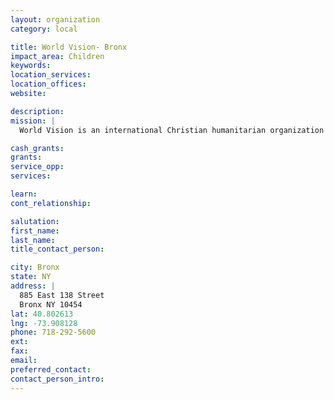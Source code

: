```yaml
---
layout: organization
category: local

title: World Vision- Bronx
impact_area: Children
keywords: 
location_services: 
location_offices: 
website: 

description: 
mission: |
  World Vision is an international Christian humanitarian organization with a focus on children and families in need. One component of their work in New York City is their Storehouse Ministry which houses their gifts-in-kind program and Kids In Need Resource Center. These programs provide necessary items such as clothing, school supplies, toiletries to children and families in need in the greater New York area. This warehouse is located in The Bronx.

cash_grants: 
grants: 
service_opp: 
services: 

learn: 
cont_relationship: 

salutation: 
first_name: 
last_name: 
title_contact_person: 

city: Bronx
state: NY
address: |
  885 East 138 Street     
  Bronx NY 10454
lat: 40.802613
lng: -73.908128
phone: 718-292-5600
ext: 
fax: 
email: 
preferred_contact: 
contact_person_intro: 
---
```


